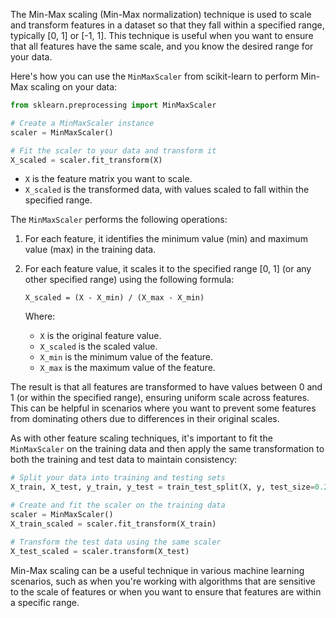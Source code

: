 The Min-Max scaling (Min-Max normalization) technique is used to scale and transform features in a dataset so that they fall within a specified range, typically [0, 1] or [-1, 1]. This technique is useful when you want to ensure that all features have the same scale, and you know the desired range for your data.

Here's how you can use the `MinMaxScaler` from scikit-learn to perform Min-Max scaling on your data:

```python
from sklearn.preprocessing import MinMaxScaler

# Create a MinMaxScaler instance
scaler = MinMaxScaler()

# Fit the scaler to your data and transform it
X_scaled = scaler.fit_transform(X)
```

- `X` is the feature matrix you want to scale.
- `X_scaled` is the transformed data, with values scaled to fall within the specified range.

The `MinMaxScaler` performs the following operations:

1. For each feature, it identifies the minimum value (min) and maximum value (max) in the training data.
2. For each feature value, it scales it to the specified range [0, 1] (or any other specified range) using the following formula:

   ```
   X_scaled = (X - X_min) / (X_max - X_min)
   ```

   Where:
   - `X` is the original feature value.
   - `X_scaled` is the scaled value.
   - `X_min` is the minimum value of the feature.
   - `X_max` is the maximum value of the feature.

The result is that all features are transformed to have values between 0 and 1 (or within the specified range), ensuring uniform scale across features. This can be helpful in scenarios where you want to prevent some features from dominating others due to differences in their original scales.

As with other feature scaling techniques, it's important to fit the `MinMaxScaler` on the training data and then apply the same transformation to both the training and test data to maintain consistency:

```python
# Split your data into training and testing sets
X_train, X_test, y_train, y_test = train_test_split(X, y, test_size=0.2, random_state=42)

# Create and fit the scaler on the training data
scaler = MinMaxScaler()
X_train_scaled = scaler.fit_transform(X_train)

# Transform the test data using the same scaler
X_test_scaled = scaler.transform(X_test)
```

Min-Max scaling can be a useful technique in various machine learning scenarios, such as when you're working with algorithms that are sensitive to the scale of features or when you want to ensure that features are within a specific range.